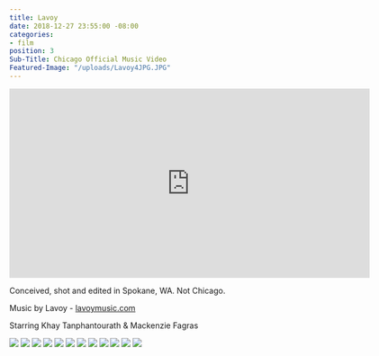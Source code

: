 ```yaml
---
title: Lavoy
date: 2018-12-27 23:55:00 -08:00
categories:
- film
position: 3
Sub-Title: Chicago Official Music Video
Featured-Image: "/uploads/Lavoy4JPG.JPG"
---
```


<iframe src="https://player.vimeo.com/video/265655288" width="640" height="337" frameborder="0" allowfullscreen></iframe>

Conceived, shot and edited in Spokane, WA. Not Chicago.

Music by Lavoy - [lavoymusic.com](http://lavoymusic.com)

Starring Khay Tanphantourath & Mackenzie Fagras

<div class="gallery" data-columns="3">
<img src="/uploads/FT-Website-Screenshots-1009.jpg" />
<img src="/uploads/FT-Website-Screenshots-1008.jpg" />
<img src="/uploads/FT-Website-Screenshots-1010.jpg" />
<img src="/uploads/FT-Website-Screenshots-1011.jpg" />
<img src="/uploads/FT-Website-Screenshots-1012.jpg" />
<img src="/uploads/FT-Website-Screenshots-1013.jpg" />
<img src="/uploads/FT-Website-Screenshots-1014.jpg" />
<img src="/uploads/FT-Website-Screenshots-1015.jpg" />
<img src="/uploads/FT-Website-Screenshots-1016.jpg" />
<img src="/uploads/FT-Website-Screenshots-1017.jpg" />
<img src="/uploads/FT-Website-Screenshots-1019.jpg" />
<img src="/uploads/FT-Website-Screenshots-1018.jpg" />
</div>